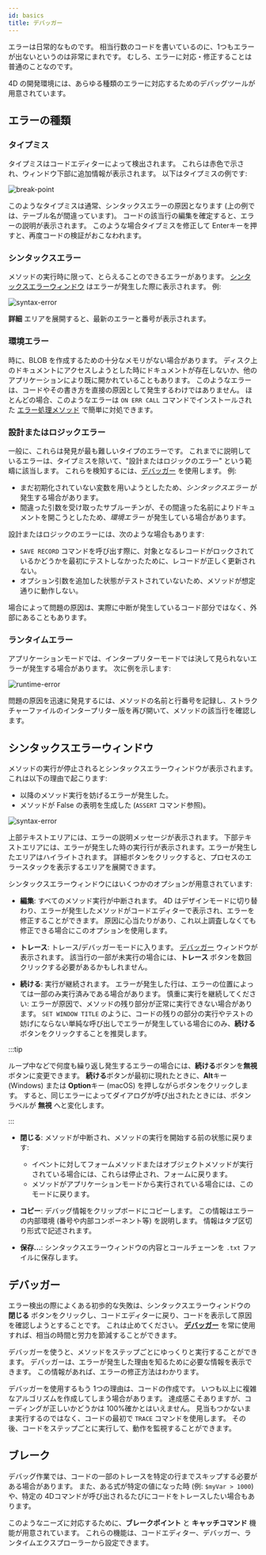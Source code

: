 ```yaml
---
id: basics
title: デバッガー
---
```


エラーは日常的なものです。 相当行数のコードを書いているのに、1つもエラーが出ないというのは非常にまれです。 むしろ、エラーに対応・修正することは普通のことなのです。

4D の開発環境には、あらゆる種類のエラーに対応するためのデバッグツールが用意されています。

## エラーの種類

### タイプミス

タイプミスはコードエディターによって検出されます。 これらは赤色で示され、ウィンドウ下部に追加情報が表示されます。 以下はタイプミスの例です:

![break-point](../assets/en/Debugging/typing-error.png)

このようなタイプミスは通常、シンタックスエラーの原因となります (上の例では、テーブル名が間違っています)。 コードの該当行の編集を確定すると、エラーの説明が表示されます。 このような場合タイプミスを修正して Enterキーを押すと、再度コードの検証がおこなわれます。

### シンタックスエラー

メソッドの実行時に限って、とらえることのできるエラーがあります。 [シンタックスエラーウィンドウ](#シンタックスエラーウィンドウ) はエラーが発生した際に表示されます。 例:

![syntax-error](../assets/en/Debugging/syntax-error.png)

**詳細** エリアを展開すると、最新のエラーと番号が表示されます。

### 環境エラー

時に、BLOB を作成するための十分なメモリがない場合があります。 ディスク上のドキュメントにアクセスしようとした時にドキュメントが存在しないか、他のアプリケーションにより既に開かれていることもあります。 このようなエラーは、コードやその書き方を直接の原因として発生するわけではありません。 ほとんどの場合、このようなエラーは `ON ERR CALL` コマンドでインストールされた [エラー処理メソッド](Concepts/error-handling.md) で簡単に対処できます。

### 設計またはロジックエラー

一般に、これらは発見が最も難しいタイプのエラーです。 これまでに説明しているエラーは、タイプミスを除いて、"設計またはロジックのエラー" という範疇に該当します。 これらを検知するには、[デバッガー](debugger.md) を使用します。 例:

- まだ初期化されていない変数を用いようとしたため、*シンタックスエラー* が発生する場合があります。
- 間違った引数を受け取ったサブルーチンが、その間違った名前によりドキュメントを開こうとしたため、*環境エラー* が発生している場合があります。

設計またはロジックのエラーには、次のような場合もあります:

- `SAVE RECORD` コマンドを呼び出す際に、対象となるレコードがロックされているかどうかを最初にテストしなかったために、レコードが正しく更新されない。
- オプション引数を追加した状態がテストされていないため、メソッドが想定通りに動作しない。

場合によって問題の原因は、実際に中断が発生しているコード部分ではなく、外部にあることもあります。

### ランタイムエラー

アプリケーションモードでは、インタープリターモードでは決して見られないエラーが発生する場合があります。 次に例を示します:

![runtime-error](../assets/en/Debugging/runtimeError.png)

問題の原因を迅速に発見するには、メソッドの名前と行番号を記録し、ストラクチャーファイルのインタープリター版を再び開いて、メソッドの該当行を確認します。

## シンタックスエラーウィンドウ

メソッドの実行が停止されるとシンタックスエラーウィンドウが表示されます。 これは以下の理由で起こります:

- 以降のメソッド実行を妨げるエラーが発生した。
- メソッドが False の表明を生成した (`ASSERT` コマンド参照)。

![syntax-error](../assets/en/Debugging/syntax-error.png)

上部テキストエリアには、エラーの説明メッセージが表示されます。 下部テキストエリアには、エラーが発生した時の実行行が表示されます。エラーが発生したエリアはハイライトされます。 詳細ボタンをクリックすると、プロセスのエラースタックを表示するエリアを展開できます。

シンタックスエラーウィンドウにはいくつかのオプションが用意されています:

- **編集**: すべてのメソッド実行が中断されます。 4D はデザインモードに切り替わり、エラーが発生したメソッドがコードエディターで表示され、エラーを修正することができます。 原因に心当たりがあり、これ以上調査しなくても修正できる場合にこのオプションを使用します。

- **トレース**: トレース/デバッガーモードに入ります。 [デバッガー](debugger.md) ウィンドウが表示されます。 該当行の一部が未実行の場合には、**トレース** ボタンを数回クリックする必要があるかもしれません。

- **続ける**: 実行が継続されます。 エラーが発生した行は、エラーの位置によっては一部のみ実行済みである場合があります。 慎重に実行を継続してください: エラーが原因で、メソッドの残り部分が正常に実行できない場合があります。 `SET WINDOW TITLE` のように、コードの残りの部分の実行やテストの妨げにならない単純な呼び出しでエラーが発生している場合にのみ、**続ける** ボタンをクリックすることを推奨します。

:::tip

ループ中などで何度も繰り返し発生するエラーの場合には、**続ける**ボタンを**無視**ボタンに変更できます。 **続ける**ボタンが最初に現れたときに、**Alt**キー (Windows) または **Option**キー (macOS) を押しながらボタンをクリックします。 すると、同じエラーによってダイアログが呼び出されたときには、ボタンラベルが **無視** へと変化します。

:::

- **閉じる**: メソッドが中断され、メソッドの実行を開始する前の状態に戻ります:

    - イベントに対してフォームメソッドまたはオブジェクトメソッドが実行されている場合には、これらは停止され、フォームに戻ります。
    - メソッドがアプリケーションモードから実行されている場合には、このモードに戻ります。

- **コピー**: デバッグ情報をクリップボードにコピーします。 この情報はエラーの内部環境 (番号や内部コンポーネント等) を説明します。 情報はタブ区切り形式で記述されます。

- **保存...**: シンタックスエラーウィンドウの内容とコールチェーンを `.txt` ファイルに保存します。

## デバッガー

エラー検出の際によくある初歩的な失敗は、シンタックスエラーウィンドウの **閉じる** ボタンをクリックし、コードエディターに戻り、コードを表示して原因を確認しようとすることです。 これは止めてください。 [**デバッガー**](debugger.md) を常に使用すれば、相当の時間と労力を節減することができます。

デバッガーを使うと、メソッドをステップごとにゆっくりと実行することができます。 デバッガーは、エラーが発生した理由を知るために必要な情報を表示できます。 この情報があれば、エラーの修正方法はわかります。

デバッガーを使用するもう 1つの理由は、コードの作成です。 いつも以上に複雑なアルゴリズムを作成してしまう場合があります。 達成感こそありますが、コーディングが正しいかどうかは 100%確かとはいえません。 見当もつかないまま実行するのではなく、コードの最初で `TRACE` コマンドを使用します。 その後、コードをステップごとに実行して、動作を監視することができます。

## ブレーク

デバッグ作業では、コードの一部のトレースを特定の行までスキップする必要がある場合があります。 また、ある式が特定の値になった時 (例: `$myVar > 1000`) や、特定の 4Dコマンドが呼び出されるたびにコードをトレースしたい場合もあります。

このようなニーズに対応するために、**ブレークポイント** と **キャッチコマンド** 機能が用意されています。 これらの機能は、コードエディター、デバッガー、ランタイムエクスプローラーから設定できます。